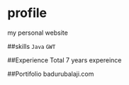# profile
my personal website

##skills
`Java`
`GWT`

##Experience
Total 7 years expereince

##Portifolio
badurubalaji.com
